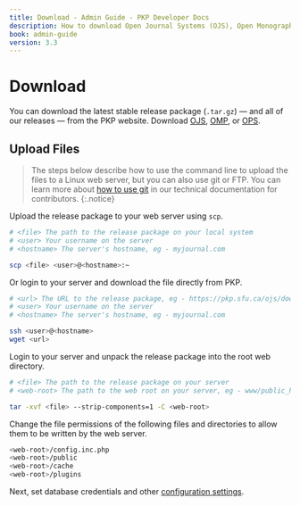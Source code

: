 ```yaml
---
title: Download - Admin Guide - PKP Developer Docs
description: How to download Open Journal Systems (OJS), Open Monograph Press (OPS) or Open Preprint Systems (OPS).
book: admin-guide
version: 3.3
---
```


# Download

You can download the latest stable release package (`.tar.gz`) — and all of our releases — from the PKP website. Download [OJS](https://pkp.sfu.ca/software/ojs/download), [OMP](https://pkp.sfu.ca/software/omp/download), or [OPS](https://pkp.sfu.ca/software/ops/download).

## Upload Files

> The steps below describe how to use the command line to upload the files to a Linux web server, but you can also use git or FTP. You can learn more about [how to use git](/dev/documentation/en/getting-started) in our technical documentation for contributors.
{:.notice}

Upload the release package to your web server using `scp`.

```bash
# <file> The path to the release package on your local system
# <user> Your username on the server
# <hostname> The server's hostname, eg - myjournal.com

scp <file> <user>@<hostname>:~
```

Or login to your server and download the file directly from PKP.

```bash
# <url> The URL to the release package, eg - https://pkp.sfu.ca/ojs/download/ojs-1.2.3-4.tar.gz
# <user> Your username on the server
# <hostname> The server's hostname, eg - myjournal.com

ssh <user>@<hostname>
wget <url>
```

Login to your server and unpack the release package into the root web directory.

```bash
# <file> The path to the release package on your server
# <web-root> The path to the web root on your server, eg - www/public_html

tar -xvf <file> --strip-components=1 -C <web-root>
```

Change the file permissions of the following files and directories to allow them to be written by the web server.

```bash
<web-root>/config.inc.php
<web-root>/public
<web-root>/cache
<web-root>/plugins
```

Next, set database credentials and other [configuration settings](./configure).